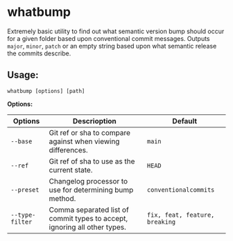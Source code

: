 whatbump
===

Extremely basic utility to find out what semantic version bump should occur for a given folder based upon conventional commit messages. Outputs `major`, `minor`, `patch` or an empty string based upon what semantic release the commits describe.

## Usage:

```
whatbump [options] [path]
```

**Options:**

| Options | Descrioption | Default |
| --- | --- | --- |
| `--base` | Git ref or sha to compare against when viewing differences.| `main` |
| `--ref` | Git ref of sha to use as the current state. | `HEAD` |
| `--preset` | Changelog processor to use for determining bump method.  |`conventionalcommits` |
| `--type-filter` | Comma separated list of commit types to accept, ignoring all other types. | `fix, feat, feature, breaking` |

